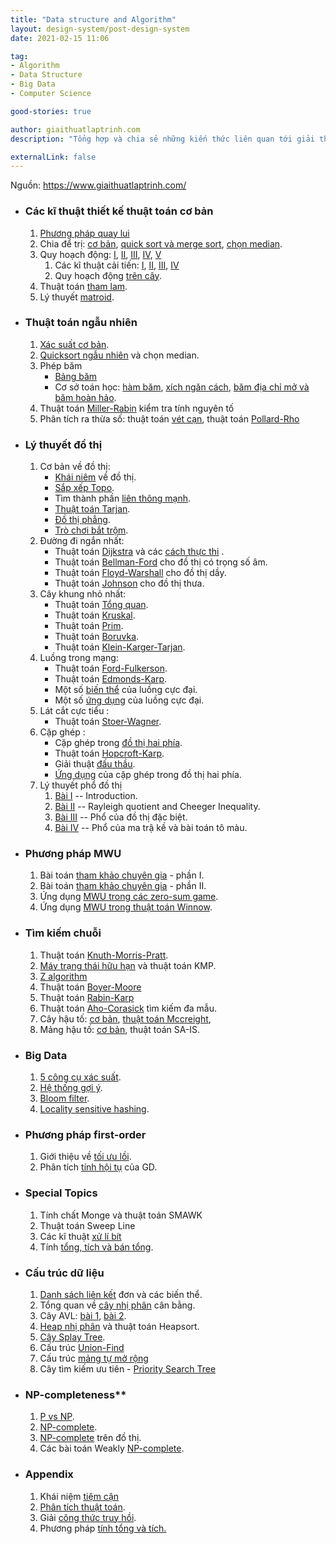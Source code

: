 ```yaml
---
title: "Data structure and Algorithm"
layout: design-system/post-design-system
date: 2021-02-15 11:06

tag:
- Algorithm
- Data Structure
- Big Data
- Computer Science

good-stories: true

author: giaithuatlaptrinh.com
description: "Tổng hợp và chia sẻ những kiến thức liên quan tới giải thuật nói chung và lý thuyết khoa học máy tính nói riêng."

externalLink: false
---
```


Nguồn: https://www.giaithuatlaptrinh.com/

- ### Các kĩ thuật thiết kế thuật toán cơ bản

    1. [Phương pháp quay lui](http://www.giaithuatlaptrinh.com/?p=58)
    2. Chia để trị: [cơ bản](http://www.giaithuatlaptrinh.com/?p=48), [quick sort và merge sort](http://www.giaithuatlaptrinh.com/?p=41), [chọn median](http://www.giaithuatlaptrinh.com/?p=35).
    3. Quy hoạch động: [I](http://www.giaithuatlaptrinh.com/?p=66), [II](http://www.giaithuatlaptrinh.com/?p=78), [III](http://www.giaithuatlaptrinh.com/?p=99), [IV](http://www.giaithuatlaptrinh.com/?p=112), [V](http://www.giaithuatlaptrinh.com/?p=130)
        1. Các kĩ thuật cải tiến: [I](http://www.giaithuatlaptrinh.com/?p=152), [II](http://www.giaithuatlaptrinh.com/?p=157), [III](http://www.giaithuatlaptrinh.com/?p=176), [IV](http://www.giaithuatlaptrinh.com/?p=186)
        2. Quy hoạch động [trên cây](http://www.giaithuatlaptrinh.com/?p=1968).
    4. Thuật toán [tham lam](http://www.giaithuatlaptrinh.com/?p=198).
    5. Lý thuyết [matroid](http://www.giaithuatlaptrinh.com/?p=201).

<div class="breaker"></div>

- ### Thuật toán ngẫu nhiên
    1. [Xác suất cơ bản](http://www.giaithuatlaptrinh.com/?p=204).
    2. [Quicksort ngẫu nhiên](http://www.giaithuatlaptrinh.com/?p=950) và chọn median.
    3. Phép băm
        - [Bảng băm](http://www.giaithuatlaptrinh.com/?p=967)
        - Cơ sở toán học: [hàm băm](http://www.giaithuatlaptrinh.com/?p=980), [xích ngăn cách](http://www.giaithuatlaptrinh.com/?p=983), [băm địa chỉ mở và băm hoàn hảo](http://www.giaithuatlaptrinh.com/?p=985).
    4. Thuật toán [Miller-Rabin](http://www.giaithuatlaptrinh.com/?p=278) kiểm tra tính nguyên tố
    5. Phân tích ra thừa số: thuật toán [vét cạn](http://www.giaithuatlaptrinh.com/?p=341), thuật toán [Pollard-Rho](http://www.giaithuatlaptrinh.com/?p=393)

<div class="breaker"></div>

- ### Lý thuyết đồ thị
    1. Cơ bản về đồ thị:
        - [Khái niêm](http://www.giaithuatlaptrinh.com/?p=553) về đồ thị.
        - [Sắp xếp Topo](http://www.giaithuatlaptrinh.com/?p=590).
        - Tìm thành phần [liên thông mạnh](http://www.giaithuatlaptrinh.com/?p=1680).
        - [Thuật toán Tarjan](http://www.giaithuatlaptrinh.com/?p=2593).
        - [Đồ thị phẳng](http://www.giaithuatlaptrinh.com/?p=2701).
        - [Trò chơi bắt trộm](http://www.giaithuatlaptrinh.com/?p=2725).
    2. Đường đi ngắn nhất:
        - Thuật toán [Dijkstra](http://www.giaithuatlaptrinh.com/?p=764) và các [cách thực thi](http://www.giaithuatlaptrinh.com/?p=838) .
        - Thuật toán [Bellman-Ford](http://www.giaithuatlaptrinh.com/?p=789) cho đồ thị có trọng số âm.
        - Thuật toán [Floyd-Warshall](http://www.giaithuatlaptrinh.com/?p=814) cho đồ thị dầy.
        - Thuật toán [Johnson](http://www.giaithuatlaptrinh.com/?p=874) cho đồ thị thưa.
    3. Cây khung nhỏ nhất:
        - Thuật toán [Tổng quan](http://www.giaithuatlaptrinh.com/?p=1266).
        - Thuật toán [Kruskal](http://www.giaithuatlaptrinh.com/?p=1140).
        - Thuật toán [Prim](http://www.giaithuatlaptrinh.com/?p=1175).
        - Thuật toán [Boruvka](http://www.giaithuatlaptrinh.com/?p=1204).
        - Thuật toán [Klein-Karger-Tarjan](http://www.giaithuatlaptrinh.com/?p=1297).
    4. Luồng trong mạng:
        - Thuật toán [Ford-Fulkerson](http://www.giaithuatlaptrinh.com/?p=1483).
        - Thuật toán [Edmonds-Karp](http://www.giaithuatlaptrinh.com/?p=1539).
        - Một số [biến thể](http://www.giaithuatlaptrinh.com/?p=1569) của luồng cực đại.
        - Một số [ứng dụng](http://www.giaithuatlaptrinh.com/?p=1617) của luồng cực đại.
    5. Lát cắt cực tiểu :
        - Thuật toán [Stoer-Wagner](http://www.giaithuatlaptrinh.com/?p=1662).
    6. Cặp ghép :
        - Cặp ghép trong [đồ thị hai phía](http://www.giaithuatlaptrinh.com/?p=2169).
        - Thuật toán [Hopcroft-Karp](http://www.giaithuatlaptrinh.com/?p=2212).
        - Giải thuật [đấu thầu](http://www.giaithuatlaptrinh.com/?p=2658).
        - [Ứng dụng](http://www.giaithuatlaptrinh.com/?p=2324) của cặp ghép trong đồ thị hai phía.
    7. Lý thuyết phổ đồ thị
        1. [Bài I](http://www.giaithuatlaptrinh.com/?p=1358) -- Introduction.
        2. [Bài II](http://www.giaithuatlaptrinh.com/?p=1373) -- Rayleigh quotient and Cheeger Inequality.
        3. [Bài III](http://www.giaithuatlaptrinh.com/?p=1406) -- Phổ của đồ thị đặc biệt.
        4. [Bài IV](http://www.giaithuatlaptrinh.com/?p=1450) -- Phổ của ma trậ kề và bài toán tô màu.

<div class="breaker"></div>

- ### Phương pháp MWU
    1. Bài toán [tham khảo chuyên gia](http://www.giaithuatlaptrinh.com/?p=2476) - phần I.
    2. Bài toán [tham khảo chuyên gia](http://www.giaithuatlaptrinh.com/?p=2486) - phần II.
    3. Ứng dụng [MWU trong các zero-sum game](http://www.giaithuatlaptrinh.com/?p=2519).
    4. Ứng dụng [MWU trong thuật toán Winnow](http://www.giaithuatlaptrinh.com/?p=2559).

<div class="breaker"></div>

- ### Tìm kiếm chuỗi
    1. Thuật toán [Knuth-Morris-Pratt](http://www.giaithuatlaptrinh.com/?p=238).
    2. [Máy trạng thái hữu hạn](http://www.giaithuatlaptrinh.com/?p=687) và thuật toán KMP.
    3. [Z algorithm](http://www.giaithuatlaptrinh.com/?p=250)
    4. Thuật toán [Boyer-Moore](http://www.giaithuatlaptrinh.com/?p=245)
    5. Thuật toán [Rabin-Karp](http://www.giaithuatlaptrinh.com/?p=290)
    6. Thuật toán [Aho-Corasick](http://www.giaithuatlaptrinh.com/?p=703) tìm kiếm đa mẫu.
    7. Cây hậu tố: [cơ bản](http://www.giaithuatlaptrinh.com/?p=420), [thuật toán Mccreight](http://www.giaithuatlaptrinh.com/?p=451),
    8. Mảng hậu tố: [cơ bản](http://www.giaithuatlaptrinh.com/?p=488), thuật toán SA-IS.

<div class="breaker"></div>

- ### Big Data
    1. [5 công cụ xác suất](http://www.giaithuatlaptrinh.com/?p=2623).
    2. [Hệ thống gợi ý](http://www.giaithuatlaptrinh.com/?p=1320).
    3. [Bloom filter](http://www.giaithuatlaptrinh.com/?p=2681).
    4. [Locality sensitive hashing](http://www.giaithuatlaptrinh.com/?p=2776).

<div class="breaker"></div>

- ### Phương pháp first-order
    1. Giới thiệu về [tối ưu lồi](http://www.giaithuatlaptrinh.com/?p=2837).
    2. Phân tích [tính hội tụ](http://www.giaithuatlaptrinh.com/?p=2889) của GD.

<div class="breaker"></div>

- ### Special Topics
    1. Tính chất Monge và thuật toán SMAWK
    2. Thuật toán Sweep Line
    3. Các kĩ thuật [xử lí bít](http://www.giaithuatlaptrinh.com/?p=515)
    4. Tính [tổng, tích và bán tổng](http://www.giaithuatlaptrinh.com/?p=1117).

<div class="breaker"></div>

- ### Cấu trúc dữ liệu
    1. [Danh sách liên kết](http://www.giaithuatlaptrinh.com/?p=1326) đơn và các biến thể.
    2. Tổng quan về [cây nhị phân](http://www.giaithuatlaptrinh.com/?p=1954) cân bằng.
    3. Cây AVL: [bài 1](http://www.giaithuatlaptrinh.com/?p=2054), [bài 2](http://www.giaithuatlaptrinh.com/?p=2125).
    4. [Heap nhị phân](http://www.giaithuatlaptrinh.com/?p=736) và thuật toán Heapsort.
    5. [Cây Splay Tree](http://www.giaithuatlaptrinh.com/?p=613).
    6. Cấu trúc [Union-Find](http://www.giaithuatlaptrinh.com/?p=218)
    7. Cấu trúc [mảng tự mở rộng](http://www.giaithuatlaptrinh.com/?p=1883)
    8. Cây tìm kiếm ưu tiên - [Priority Search Tree](http://www.giaithuatlaptrinh.com/?p=643)

<div class="breaker"></div>

- ### NP-completeness**
    1. [P vs NP](http://www.giaithuatlaptrinh.com/?p=1719).
    2. [NP-complete](http://www.giaithuatlaptrinh.com/?p=1763).
    3. [NP-complete](http://www.giaithuatlaptrinh.com/?p=1791) trên đồ thị.
    4. Các bài toán Weakly [NP-complete](http://www.giaithuatlaptrinh.com/?p=1826).

<div class="breaker"></div>

- ### Appendix
    1. Khái niệm [tiệm cận](http://www.giaithuatlaptrinh.com/?p=27)
    2. [Phân tích thuật toán](http://www.giaithuatlaptrinh.com/?p=2272).
    3. Giải [công thức truy hồi](http://www.giaithuatlaptrinh.com/?p=22).
    4. Phương pháp [tính tổng và tích.](http://www.giaithuatlaptrinh.com/?p=927)
